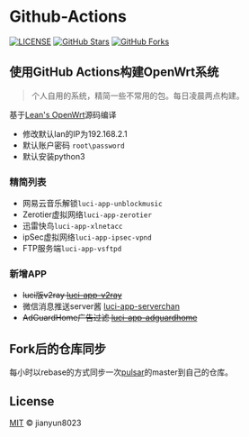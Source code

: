 # Github-Actions

[![LICENSE](https://img.shields.io/github/license/mashape/apistatus.svg?style=flat-square&label=LICENSE)](https://github.com/jianyun8023/github_actions/blob/master/LICENSE)
[![GitHub Stars](https://img.shields.io/github/stars/jianyun8023/github_actions.svg?style=flat-square&label=Stars&logo=github)](https://github.com/jianyun8023/github_actions/stargazers)
[![GitHub Forks](https://img.shields.io/github/forks/jianyun8023/github_actions.svg?style=flat-square&label=Forks&logo=github)](https://github.com/jianyun8023/github_actions/fork)


## 使用GitHub Actions构建OpenWrt系统

> 个人自用的系统，精简一些不常用的包。每日凌晨两点构建。

基于[Lean's OpenWrt](https://github.com/coolsnowwolf/lede)源码编译

- 修改默认lan的IP为192.168.2.1
- 默认账户密码 `root\password`
- 默认安装python3

### 精简列表
- 网易云音乐解锁`luci-app-unblockmusic`
- Zerotier虚拟网络`luci-app-zerotier`
- 迅雷快鸟`luci-app-xlnetacc`
- ipSec虚拟网络`luci-app-ipsec-vpnd`
- FTP服务端`luci-app-vsftpd`


### 新增APP
- ~~luci版v2ray [luci-app-v2ray](https://github.com/kuoruan/luci-app-v2ray)~~
- 微信消息推送server酱 [luci-app-serverchan](https://github.com/tty228/luci-app-serverchan)
- ~~AdGuardHome广告过滤 [luci-app-adguardhome](https://github.com/rufengsuixing/luci-app-adguardhome)~~


## Fork后的仓库同步
每小时以rebase的方式同步一次[pulsar](https://github.com/apache/pulsar)的master到自己的仓库。

## License

[MIT](https://github.com/jianyun8023/openwrt_action/blob/master/LICENSE) © jianyun8023
